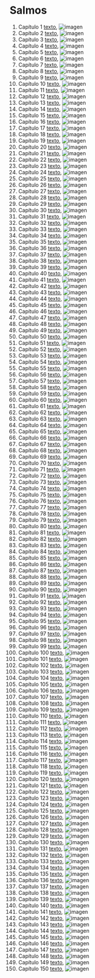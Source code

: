 # Salmos

1. Capítulo 1 [texto](texto_filtrado/AT/Sal/Sal_1.txt), ![imagen](nube_de_palabras/AT/Sal/Sal_1.png)
2. Capítulo 2 [texto](texto_filtrado/AT/Sal/Sal_2.txt), ![imagen](nube_de_palabras/AT/Sal/Sal_2.png)
3. Capítulo 3 [texto](texto_filtrado/AT/Sal/Sal_3.txt), ![imagen](nube_de_palabras/AT/Sal/Sal_3.png)
4. Capítulo 4 [texto](texto_filtrado/AT/Sal/Sal_4.txt), ![imagen](nube_de_palabras/AT/Sal/Sal_4.png)
5. Capítulo 5 [texto](texto_filtrado/AT/Sal/Sal_5.txt), ![imagen](nube_de_palabras/AT/Sal/Sal_5.png)
6. Capítulo 6 [texto](texto_filtrado/AT/Sal/Sal_6.txt), ![imagen](nube_de_palabras/AT/Sal/Sal_6.png)
7. Capítulo 7 [texto](texto_filtrado/AT/Sal/Sal_7.txt), ![imagen](nube_de_palabras/AT/Sal/Sal_7.png)
8. Capítulo 8 [texto](texto_filtrado/AT/Sal/Sal_8.txt), ![imagen](nube_de_palabras/AT/Sal/Sal_8.png)
9. Capítulo 9 [texto](texto_filtrado/AT/Sal/Sal_9.txt), ![imagen](nube_de_palabras/AT/Sal/Sal_9.png)
10. Capítulo 10 [texto](texto_filtrado/AT/Sal/Sal_10.txt), ![imagen](nube_de_palabras/AT/Sal/Sal_10.png)
11. Capítulo 11 [texto](texto_filtrado/AT/Sal/Sal_11.txt), ![imagen](nube_de_palabras/AT/Sal/Sal_11.png)
12. Capítulo 12 [texto](texto_filtrado/AT/Sal/Sal_12.txt), ![imagen](nube_de_palabras/AT/Sal/Sal_12.png)
13. Capítulo 13 [texto](texto_filtrado/AT/Sal/Sal_13.txt), ![imagen](nube_de_palabras/AT/Sal/Sal_13.png)
14. Capítulo 14 [texto](texto_filtrado/AT/Sal/Sal_14.txt), ![imagen](nube_de_palabras/AT/Sal/Sal_14.png)
15. Capítulo 15 [texto](texto_filtrado/AT/Sal/Sal_15.txt), ![imagen](nube_de_palabras/AT/Sal/Sal_15.png)
16. Capítulo 16 [texto](texto_filtrado/AT/Sal/Sal_16.txt), ![imagen](nube_de_palabras/AT/Sal/Sal_16.png)
17. Capítulo 17 [texto](texto_filtrado/AT/Sal/Sal_17.txt), ![imagen](nube_de_palabras/AT/Sal/Sal_17.png)
18. Capítulo 18 [texto](texto_filtrado/AT/Sal/Sal_18.txt), ![imagen](nube_de_palabras/AT/Sal/Sal_18.png)
19. Capítulo 19 [texto](texto_filtrado/AT/Sal/Sal_19.txt), ![imagen](nube_de_palabras/AT/Sal/Sal_19.png)
20. Capítulo 20 [texto](texto_filtrado/AT/Sal/Sal_20.txt), ![imagen](nube_de_palabras/AT/Sal/Sal_20.png)
21. Capítulo 21 [texto](texto_filtrado/AT/Sal/Sal_21.txt), ![imagen](nube_de_palabras/AT/Sal/Sal_21.png)
22. Capítulo 22 [texto](texto_filtrado/AT/Sal/Sal_22.txt), ![imagen](nube_de_palabras/AT/Sal/Sal_22.png)
23. Capítulo 23 [texto](texto_filtrado/AT/Sal/Sal_23.txt), ![imagen](nube_de_palabras/AT/Sal/Sal_23.png)
24. Capítulo 24 [texto](texto_filtrado/AT/Sal/Sal_24.txt), ![imagen](nube_de_palabras/AT/Sal/Sal_24.png)
25. Capítulo 25 [texto](texto_filtrado/AT/Sal/Sal_25.txt), ![imagen](nube_de_palabras/AT/Sal/Sal_25.png)
26. Capítulo 26 [texto](texto_filtrado/AT/Sal/Sal_26.txt), ![imagen](nube_de_palabras/AT/Sal/Sal_26.png)
27. Capítulo 27 [texto](texto_filtrado/AT/Sal/Sal_27.txt), ![imagen](nube_de_palabras/AT/Sal/Sal_27.png)
28. Capítulo 28 [texto](texto_filtrado/AT/Sal/Sal_28.txt), ![imagen](nube_de_palabras/AT/Sal/Sal_28.png)
29. Capítulo 29 [texto](texto_filtrado/AT/Sal/Sal_29.txt), ![imagen](nube_de_palabras/AT/Sal/Sal_29.png)
30. Capítulo 30 [texto](texto_filtrado/AT/Sal/Sal_30.txt), ![imagen](nube_de_palabras/AT/Sal/Sal_30.png)
31. Capítulo 31 [texto](texto_filtrado/AT/Sal/Sal_31.txt), ![imagen](nube_de_palabras/AT/Sal/Sal_31.png)
32. Capítulo 32 [texto](texto_filtrado/AT/Sal/Sal_32.txt), ![imagen](nube_de_palabras/AT/Sal/Sal_32.png)
33. Capítulo 33 [texto](texto_filtrado/AT/Sal/Sal_33.txt), ![imagen](nube_de_palabras/AT/Sal/Sal_33.png)
34. Capítulo 34 [texto](texto_filtrado/AT/Sal/Sal_34.txt), ![imagen](nube_de_palabras/AT/Sal/Sal_34.png)
35. Capítulo 35 [texto](texto_filtrado/AT/Sal/Sal_35.txt), ![imagen](nube_de_palabras/AT/Sal/Sal_35.png)
36. Capítulo 36 [texto](texto_filtrado/AT/Sal/Sal_36.txt), ![imagen](nube_de_palabras/AT/Sal/Sal_36.png)
37. Capítulo 37 [texto](texto_filtrado/AT/Sal/Sal_37.txt), ![imagen](nube_de_palabras/AT/Sal/Sal_37.png)
38. Capítulo 38 [texto](texto_filtrado/AT/Sal/Sal_38.txt), ![imagen](nube_de_palabras/AT/Sal/Sal_38.png)
39. Capítulo 39 [texto](texto_filtrado/AT/Sal/Sal_39.txt), ![imagen](nube_de_palabras/AT/Sal/Sal_39.png)
40. Capítulo 40 [texto](texto_filtrado/AT/Sal/Sal_40.txt), ![imagen](nube_de_palabras/AT/Sal/Sal_40.png)
41. Capítulo 41 [texto](texto_filtrado/AT/Sal/Sal_41.txt), ![imagen](nube_de_palabras/AT/Sal/Sal_41.png)
42. Capítulo 42 [texto](texto_filtrado/AT/Sal/Sal_42.txt), ![imagen](nube_de_palabras/AT/Sal/Sal_42.png)
43. Capítulo 43 [texto](texto_filtrado/AT/Sal/Sal_43.txt), ![imagen](nube_de_palabras/AT/Sal/Sal_43.png)
44. Capítulo 44 [texto](texto_filtrado/AT/Sal/Sal_44.txt), ![imagen](nube_de_palabras/AT/Sal/Sal_44.png)
45. Capítulo 45 [texto](texto_filtrado/AT/Sal/Sal_45.txt), ![imagen](nube_de_palabras/AT/Sal/Sal_45.png)
46. Capítulo 46 [texto](texto_filtrado/AT/Sal/Sal_46.txt), ![imagen](nube_de_palabras/AT/Sal/Sal_46.png)
47. Capítulo 47 [texto](texto_filtrado/AT/Sal/Sal_47.txt), ![imagen](nube_de_palabras/AT/Sal/Sal_47.png)
48. Capítulo 48 [texto](texto_filtrado/AT/Sal/Sal_48.txt), ![imagen](nube_de_palabras/AT/Sal/Sal_48.png)
49. Capítulo 49 [texto](texto_filtrado/AT/Sal/Sal_49.txt), ![imagen](nube_de_palabras/AT/Sal/Sal_49.png)
50. Capítulo 50 [texto](texto_filtrado/AT/Sal/Sal_50.txt), ![imagen](nube_de_palabras/AT/Sal/Sal_50.png)
51. Capítulo 51 [texto](texto_filtrado/AT/Sal/Sal_51.txt), ![imagen](nube_de_palabras/AT/Sal/Sal_51.png)
52. Capítulo 52 [texto](texto_filtrado/AT/Sal/Sal_52.txt), ![imagen](nube_de_palabras/AT/Sal/Sal_52.png)
53. Capítulo 53 [texto](texto_filtrado/AT/Sal/Sal_53.txt), ![imagen](nube_de_palabras/AT/Sal/Sal_53.png)
54. Capítulo 54 [texto](texto_filtrado/AT/Sal/Sal_54.txt), ![imagen](nube_de_palabras/AT/Sal/Sal_54.png)
55. Capítulo 55 [texto](texto_filtrado/AT/Sal/Sal_55.txt), ![imagen](nube_de_palabras/AT/Sal/Sal_55.png)
56. Capítulo 56 [texto](texto_filtrado/AT/Sal/Sal_56.txt), ![imagen](nube_de_palabras/AT/Sal/Sal_56.png)
57. Capítulo 57 [texto](texto_filtrado/AT/Sal/Sal_57.txt), ![imagen](nube_de_palabras/AT/Sal/Sal_57.png)
58. Capítulo 58 [texto](texto_filtrado/AT/Sal/Sal_58.txt), ![imagen](nube_de_palabras/AT/Sal/Sal_58.png)
59. Capítulo 59 [texto](texto_filtrado/AT/Sal/Sal_59.txt), ![imagen](nube_de_palabras/AT/Sal/Sal_59.png)
60. Capítulo 60 [texto](texto_filtrado/AT/Sal/Sal_60.txt), ![imagen](nube_de_palabras/AT/Sal/Sal_60.png)
61. Capítulo 61 [texto](texto_filtrado/AT/Sal/Sal_61.txt), ![imagen](nube_de_palabras/AT/Sal/Sal_61.png)
62. Capítulo 62 [texto](texto_filtrado/AT/Sal/Sal_62.txt), ![imagen](nube_de_palabras/AT/Sal/Sal_62.png)
63. Capítulo 63 [texto](texto_filtrado/AT/Sal/Sal_63.txt), ![imagen](nube_de_palabras/AT/Sal/Sal_63.png)
64. Capítulo 64 [texto](texto_filtrado/AT/Sal/Sal_64.txt), ![imagen](nube_de_palabras/AT/Sal/Sal_64.png)
65. Capítulo 65 [texto](texto_filtrado/AT/Sal/Sal_65.txt), ![imagen](nube_de_palabras/AT/Sal/Sal_65.png)
66. Capítulo 66 [texto](texto_filtrado/AT/Sal/Sal_66.txt), ![imagen](nube_de_palabras/AT/Sal/Sal_66.png)
67. Capítulo 67 [texto](texto_filtrado/AT/Sal/Sal_67.txt), ![imagen](nube_de_palabras/AT/Sal/Sal_67.png)
68. Capítulo 68 [texto](texto_filtrado/AT/Sal/Sal_68.txt), ![imagen](nube_de_palabras/AT/Sal/Sal_68.png)
69. Capítulo 69 [texto](texto_filtrado/AT/Sal/Sal_69.txt), ![imagen](nube_de_palabras/AT/Sal/Sal_69.png)
70. Capítulo 70 [texto](texto_filtrado/AT/Sal/Sal_70.txt), ![imagen](nube_de_palabras/AT/Sal/Sal_70.png)
71. Capítulo 71 [texto](texto_filtrado/AT/Sal/Sal_71.txt), ![imagen](nube_de_palabras/AT/Sal/Sal_71.png)
72. Capítulo 72 [texto](texto_filtrado/AT/Sal/Sal_72.txt), ![imagen](nube_de_palabras/AT/Sal/Sal_72.png)
73. Capítulo 73 [texto](texto_filtrado/AT/Sal/Sal_73.txt), ![imagen](nube_de_palabras/AT/Sal/Sal_73.png)
74. Capítulo 74 [texto](texto_filtrado/AT/Sal/Sal_74.txt), ![imagen](nube_de_palabras/AT/Sal/Sal_74.png)
75. Capítulo 75 [texto](texto_filtrado/AT/Sal/Sal_75.txt), ![imagen](nube_de_palabras/AT/Sal/Sal_75.png)
76. Capítulo 76 [texto](texto_filtrado/AT/Sal/Sal_76.txt), ![imagen](nube_de_palabras/AT/Sal/Sal_76.png)
77. Capítulo 77 [texto](texto_filtrado/AT/Sal/Sal_77.txt), ![imagen](nube_de_palabras/AT/Sal/Sal_77.png)
78. Capítulo 78 [texto](texto_filtrado/AT/Sal/Sal_78.txt), ![imagen](nube_de_palabras/AT/Sal/Sal_78.png)
79. Capítulo 79 [texto](texto_filtrado/AT/Sal/Sal_79.txt), ![imagen](nube_de_palabras/AT/Sal/Sal_79.png)
80. Capítulo 80 [texto](texto_filtrado/AT/Sal/Sal_80.txt), ![imagen](nube_de_palabras/AT/Sal/Sal_80.png)
81. Capítulo 81 [texto](texto_filtrado/AT/Sal/Sal_81.txt), ![imagen](nube_de_palabras/AT/Sal/Sal_81.png)
82. Capítulo 82 [texto](texto_filtrado/AT/Sal/Sal_82.txt), ![imagen](nube_de_palabras/AT/Sal/Sal_82.png)
83. Capítulo 83 [texto](texto_filtrado/AT/Sal/Sal_83.txt), ![imagen](nube_de_palabras/AT/Sal/Sal_83.png)
84. Capítulo 84 [texto](texto_filtrado/AT/Sal/Sal_84.txt), ![imagen](nube_de_palabras/AT/Sal/Sal_84.png)
85. Capítulo 85 [texto](texto_filtrado/AT/Sal/Sal_85.txt), ![imagen](nube_de_palabras/AT/Sal/Sal_85.png)
86. Capítulo 86 [texto](texto_filtrado/AT/Sal/Sal_86.txt), ![imagen](nube_de_palabras/AT/Sal/Sal_86.png)
87. Capítulo 87 [texto](texto_filtrado/AT/Sal/Sal_87.txt), ![imagen](nube_de_palabras/AT/Sal/Sal_87.png)
88. Capítulo 88 [texto](texto_filtrado/AT/Sal/Sal_88.txt), ![imagen](nube_de_palabras/AT/Sal/Sal_88.png)
89. Capítulo 89 [texto](texto_filtrado/AT/Sal/Sal_89.txt), ![imagen](nube_de_palabras/AT/Sal/Sal_89.png)
90. Capítulo 90 [texto](texto_filtrado/AT/Sal/Sal_90.txt), ![imagen](nube_de_palabras/AT/Sal/Sal_90.png)
91. Capítulo 91 [texto](texto_filtrado/AT/Sal/Sal_91.txt), ![imagen](nube_de_palabras/AT/Sal/Sal_91.png)
92. Capítulo 92 [texto](texto_filtrado/AT/Sal/Sal_92.txt), ![imagen](nube_de_palabras/AT/Sal/Sal_92.png)
93. Capítulo 93 [texto](texto_filtrado/AT/Sal/Sal_93.txt), ![imagen](nube_de_palabras/AT/Sal/Sal_93.png)
94. Capítulo 94 [texto](texto_filtrado/AT/Sal/Sal_94.txt), ![imagen](nube_de_palabras/AT/Sal/Sal_94.png)
95. Capítulo 95 [texto](texto_filtrado/AT/Sal/Sal_95.txt), ![imagen](nube_de_palabras/AT/Sal/Sal_95.png)
96. Capítulo 96 [texto](texto_filtrado/AT/Sal/Sal_96.txt), ![imagen](nube_de_palabras/AT/Sal/Sal_96.png)
97. Capítulo 97 [texto](texto_filtrado/AT/Sal/Sal_97.txt), ![imagen](nube_de_palabras/AT/Sal/Sal_97.png)
98. Capítulo 98 [texto](texto_filtrado/AT/Sal/Sal_98.txt), ![imagen](nube_de_palabras/AT/Sal/Sal_98.png)
99. Capítulo 99 [texto](texto_filtrado/AT/Sal/Sal_99.txt), ![imagen](nube_de_palabras/AT/Sal/Sal_99.png)
100. Capítulo 100 [texto](texto_filtrado/AT/Sal/Sal_100.txt), ![imagen](nube_de_palabras/AT/Sal/Sal_100.png)
101. Capítulo 101 [texto](texto_filtrado/AT/Sal/Sal_101.txt), ![imagen](nube_de_palabras/AT/Sal/Sal_101.png)
102. Capítulo 102 [texto](texto_filtrado/AT/Sal/Sal_102.txt), ![imagen](nube_de_palabras/AT/Sal/Sal_102.png)
103. Capítulo 103 [texto](texto_filtrado/AT/Sal/Sal_103.txt), ![imagen](nube_de_palabras/AT/Sal/Sal_103.png)
104. Capítulo 104 [texto](texto_filtrado/AT/Sal/Sal_104.txt), ![imagen](nube_de_palabras/AT/Sal/Sal_104.png)
105. Capítulo 105 [texto](texto_filtrado/AT/Sal/Sal_105.txt), ![imagen](nube_de_palabras/AT/Sal/Sal_105.png)
106. Capítulo 106 [texto](texto_filtrado/AT/Sal/Sal_106.txt), ![imagen](nube_de_palabras/AT/Sal/Sal_106.png)
107. Capítulo 107 [texto](texto_filtrado/AT/Sal/Sal_107.txt), ![imagen](nube_de_palabras/AT/Sal/Sal_107.png)
108. Capítulo 108 [texto](texto_filtrado/AT/Sal/Sal_108.txt), ![imagen](nube_de_palabras/AT/Sal/Sal_108.png)
109. Capítulo 109 [texto](texto_filtrado/AT/Sal/Sal_109.txt), ![imagen](nube_de_palabras/AT/Sal/Sal_109.png)
110. Capítulo 110 [texto](texto_filtrado/AT/Sal/Sal_110.txt), ![imagen](nube_de_palabras/AT/Sal/Sal_110.png)
111. Capítulo 111 [texto](texto_filtrado/AT/Sal/Sal_111.txt), ![imagen](nube_de_palabras/AT/Sal/Sal_111.png)
112. Capítulo 112 [texto](texto_filtrado/AT/Sal/Sal_112.txt), ![imagen](nube_de_palabras/AT/Sal/Sal_112.png)
113. Capítulo 113 [texto](texto_filtrado/AT/Sal/Sal_113.txt), ![imagen](nube_de_palabras/AT/Sal/Sal_113.png)
114. Capítulo 114 [texto](texto_filtrado/AT/Sal/Sal_114.txt), ![imagen](nube_de_palabras/AT/Sal/Sal_114.png)
115. Capítulo 115 [texto](texto_filtrado/AT/Sal/Sal_115.txt), ![imagen](nube_de_palabras/AT/Sal/Sal_115.png)
116. Capítulo 116 [texto](texto_filtrado/AT/Sal/Sal_116.txt), ![imagen](nube_de_palabras/AT/Sal/Sal_116.png)
117. Capítulo 117 [texto](texto_filtrado/AT/Sal/Sal_117.txt), ![imagen](nube_de_palabras/AT/Sal/Sal_117.png)
118. Capítulo 118 [texto](texto_filtrado/AT/Sal/Sal_118.txt), ![imagen](nube_de_palabras/AT/Sal/Sal_118.png)
119. Capítulo 119 [texto](texto_filtrado/AT/Sal/Sal_119.txt), ![imagen](nube_de_palabras/AT/Sal/Sal_119.png)
120. Capítulo 120 [texto](texto_filtrado/AT/Sal/Sal_120.txt), ![imagen](nube_de_palabras/AT/Sal/Sal_120.png)
121. Capítulo 121 [texto](texto_filtrado/AT/Sal/Sal_121.txt), ![imagen](nube_de_palabras/AT/Sal/Sal_121.png)
122. Capítulo 122 [texto](texto_filtrado/AT/Sal/Sal_122.txt), ![imagen](nube_de_palabras/AT/Sal/Sal_122.png)
123. Capítulo 123 [texto](texto_filtrado/AT/Sal/Sal_123.txt), ![imagen](nube_de_palabras/AT/Sal/Sal_123.png)
124. Capítulo 124 [texto](texto_filtrado/AT/Sal/Sal_124.txt), ![imagen](nube_de_palabras/AT/Sal/Sal_124.png)
125. Capítulo 125 [texto](texto_filtrado/AT/Sal/Sal_125.txt), ![imagen](nube_de_palabras/AT/Sal/Sal_125.png)
126. Capítulo 126 [texto](texto_filtrado/AT/Sal/Sal_126.txt), ![imagen](nube_de_palabras/AT/Sal/Sal_126.png)
127. Capítulo 127 [texto](texto_filtrado/AT/Sal/Sal_127.txt), ![imagen](nube_de_palabras/AT/Sal/Sal_127.png)
128. Capítulo 128 [texto](texto_filtrado/AT/Sal/Sal_128.txt), ![imagen](nube_de_palabras/AT/Sal/Sal_128.png)
129. Capítulo 129 [texto](texto_filtrado/AT/Sal/Sal_129.txt), ![imagen](nube_de_palabras/AT/Sal/Sal_129.png)
130. Capítulo 130 [texto](texto_filtrado/AT/Sal/Sal_130.txt), ![imagen](nube_de_palabras/AT/Sal/Sal_130.png)
131. Capítulo 131 [texto](texto_filtrado/AT/Sal/Sal_131.txt), ![imagen](nube_de_palabras/AT/Sal/Sal_131.png)
132. Capítulo 132 [texto](texto_filtrado/AT/Sal/Sal_132.txt), ![imagen](nube_de_palabras/AT/Sal/Sal_132.png)
133. Capítulo 133 [texto](texto_filtrado/AT/Sal/Sal_133.txt), ![imagen](nube_de_palabras/AT/Sal/Sal_133.png)
134. Capítulo 134 [texto](texto_filtrado/AT/Sal/Sal_134.txt), ![imagen](nube_de_palabras/AT/Sal/Sal_134.png)
135. Capítulo 135 [texto](texto_filtrado/AT/Sal/Sal_135.txt), ![imagen](nube_de_palabras/AT/Sal/Sal_135.png)
136. Capítulo 136 [texto](texto_filtrado/AT/Sal/Sal_136.txt), ![imagen](nube_de_palabras/AT/Sal/Sal_136.png)
137. Capítulo 137 [texto](texto_filtrado/AT/Sal/Sal_137.txt), ![imagen](nube_de_palabras/AT/Sal/Sal_137.png)
138. Capítulo 138 [texto](texto_filtrado/AT/Sal/Sal_138.txt), ![imagen](nube_de_palabras/AT/Sal/Sal_138.png)
139. Capítulo 139 [texto](texto_filtrado/AT/Sal/Sal_139.txt), ![imagen](nube_de_palabras/AT/Sal/Sal_139.png)
140. Capítulo 140 [texto](texto_filtrado/AT/Sal/Sal_140.txt), ![imagen](nube_de_palabras/AT/Sal/Sal_140.png)
141. Capítulo 141 [texto](texto_filtrado/AT/Sal/Sal_141.txt), ![imagen](nube_de_palabras/AT/Sal/Sal_141.png)
142. Capítulo 142 [texto](texto_filtrado/AT/Sal/Sal_142.txt), ![imagen](nube_de_palabras/AT/Sal/Sal_142.png)
143. Capítulo 143 [texto](texto_filtrado/AT/Sal/Sal_143.txt), ![imagen](nube_de_palabras/AT/Sal/Sal_143.png)
144. Capítulo 144 [texto](texto_filtrado/AT/Sal/Sal_144.txt), ![imagen](nube_de_palabras/AT/Sal/Sal_144.png)
145. Capítulo 145 [texto](texto_filtrado/AT/Sal/Sal_145.txt), ![imagen](nube_de_palabras/AT/Sal/Sal_145.png)
146. Capítulo 146 [texto](texto_filtrado/AT/Sal/Sal_146.txt), ![imagen](nube_de_palabras/AT/Sal/Sal_146.png)
147. Capítulo 147 [texto](texto_filtrado/AT/Sal/Sal_147.txt), ![imagen](nube_de_palabras/AT/Sal/Sal_147.png)
148. Capítulo 148 [texto](texto_filtrado/AT/Sal/Sal_148.txt), ![imagen](nube_de_palabras/AT/Sal/Sal_148.png)
149. Capítulo 149 [texto](texto_filtrado/AT/Sal/Sal_149.txt), ![imagen](nube_de_palabras/AT/Sal/Sal_149.png)
150. Capítulo 150 [texto](texto_filtrado/AT/Sal/Sal_150.txt), ![imagen](nube_de_palabras/AT/Sal/Sal_150.png)
